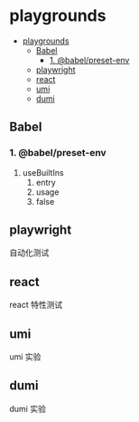# playgrounds

- [playgrounds](#playgrounds)
  - [Babel](#babel)
    - [1. @babel/preset-env](#1-babelpreset-env)
  - [playwright](#playwright)
  - [react](#react)
  - [umi](#umi)
  - [dumi](#dumi)

## Babel

### 1. @babel/preset-env

1. useBuiltIns
   1. entry
   2. usage
   3. false

## playwright

自动化测试

## react

react 特性测试

## umi

umi 实验

## dumi

dumi 实验
